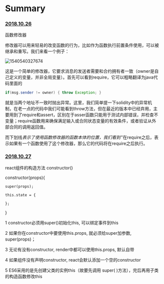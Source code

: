 # Summary

### [2018.10.26](README.md)

函数修改器

修改器可以用来轻易的改变函数的行为，比如作为函数执行前置条件使用，可以被继承和重写。我们来看一个例子：

![1540540327674](C:\Users\peter\AppData\Roaming\Typora\typora-user-images\1540540327674.png)

这是一个简单的修改器，它要求消息的发送者需要和合约拥有者一致（owner是自己定义的变量，并非全局变量）。首先可以看到require，它可以粗略翻译为java代码里面的

```java
if(msg.sender != owner) { throw Exception; }
```

就是当两个地址不一致时抛出异常。这里，我们简单提一下solidity中的异常机制，在老一点的代码中我们可能看到throw方法，但在最近的版本中已经弃用，主要用到了require和assert，区别在于asser函数只能用于测试内部错误，并检查不变量；require函数用来确保满足输入或合同状态变量的有效条件，或者验证从外部合同的调用返回值。

而下划线*表示了使用函数修改器的函数本体的位置，我们看到’*’在require之后，表示如果有一个函数使用了这个修改器，那么它的代码将在require之后执行。

### [2018.10.27](README.md)

react组件的构造方法 constructor()

constructor(props){

    super(props);
    
    this.state = {
    
    };

}

1 constructor必须用super()初始化this, 可以绑定事件到this

2 如果你在constructor中要使用this.props, 就必须给super加参数, super(props)；

3 无论有没有constructor, render中都可以使用this.props, 默认自带

4 如果组件没有声明constructor, react会默认添加一个空的constructor

5 ES6采用的是先创建父类的实例this（故要先调用 super( )方法），完后再用子类的构造函数修改this